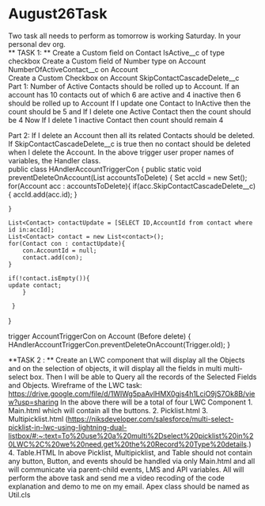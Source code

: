 # August26Task

 Two task all needs to perform as tomorrow is working Saturday.  In your personal dev org.  
** TASK 1:  **
 Create a Custom field on Contact IsActive__c of type checkbox 
 Create a Custom field of Number type on Account NumberOfActiveContact__c on Account  
 Create a Custom Checkbox on Account SkipContactCascadeDelete__c   
 Part 1: Number of Active Contacts should be rolled up to Account. If an account has 10 contacts out of which 6 are active and 4 inactive then 6 should be rolled up to Account If I update one Contact to InActive then the count should be 5 and If I delete one Active Contact then the count should be 4 Now If I delete 1 inactive Contact then count should remain 4  
 
 Part 2: If I delete an Account then all its related Contacts should be deleted. If SkipContactCascadeDelete__c is true then no contact should be deleted when I delete the Account.   In the above trigger user proper names of variables, the Handler class.  
public class HAndlerAccountTriggerCon {
        public static void preventDeleteOnAccount(List<Account> accountsToDelete) {	
        Set<Id> accId = new Set<Id>();
    	for(Account acc : accountsToDelete){
        if(acc.SkipContactCascadeDelete__c){
            accId.add(acc.id);
        }
       
    }
    
    List<Contact> contactUpdate = [SELECT ID,AccountId from contact where id in:accId];
    List<Contact> contact = new List<contact>();
    for(Contact con : contactUpdate){
        con.AccountId = null;
    	contact.add(con);
    }
    
    if(!contact.isEmpty()){
    update contact;
        }
            
     }

}

trigger AccountTriggerCon on Account (Before delete) {
     HAndlerAccountTriggerCon.preventDeleteOnAccount(Trigger.old);
}

 
 **TASK 2 : **
 Create an LWC component that will display all the Objects and on the selection of objects, it will display all the fields in multi multi-select box.  Then I will be able to Query all the records of the Selected Fields and Objects.  Wireframe of the LWC task:  https://drive.google.com/file/d/1WIWg5paAvlHMX0gjs4h1LciO9jS7Ok8B/view?usp=sharing  In the above there will be a total of four LWC Component 1. Main.html which will contain all the buttons. 2. Picklist.html 3. Multipicklist.html (https://niksdeveloper.com/salesforce/multi-select-picklist-in-lwc-using-lightning-dual-listbox/#:~:text=To%20use%20a%20multi%2Dselect%20picklist%20in%20LWC%2C%20we%20need,get%20the%20Record%20Type%20details.) 4. Table.HTML  In above Picklist, Multipicklist, and Table should not contain any button, Button, and events should be handled via only Main.html and all will communicate via parent-child events, LMS and API variables.  All will perform the above task and send me a video recoding of the code explanation and demo to me on my email. Apex class should be named as Util.cls

